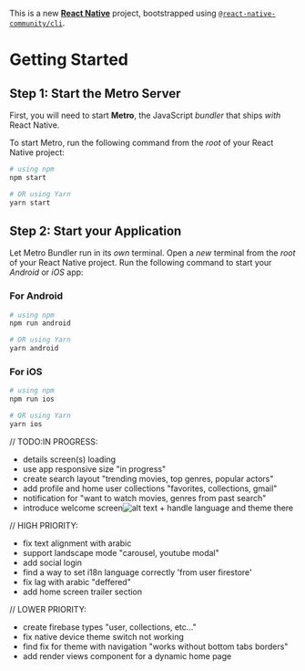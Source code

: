 This is a new [**React Native**](https://reactnative.dev) project, bootstrapped using [`@react-native-community/cli`](https://github.com/react-native-community/cli).

# Getting Started

## Step 1: Start the Metro Server

First, you will need to start **Metro**, the JavaScript _bundler_ that ships _with_ React Native.

To start Metro, run the following command from the _root_ of your React Native project:

```bash
# using npm
npm start

# OR using Yarn
yarn start
```

## Step 2: Start your Application

Let Metro Bundler run in its _own_ terminal. Open a _new_ terminal from the _root_ of your React Native project. Run the following command to start your _Android_ or _iOS_ app:

### For Android

```bash
# using npm
npm run android

# OR using Yarn
yarn android
```

### For iOS

```bash
# using npm
npm run ios

# OR using Yarn
yarn ios
```

// TODO:IN PROGRESS:

- details screen(s) loading
- use app responsive size "in progress"
- create search layout "trending movies, top genres, popular actors"
- add profile and home user collections "favorites, collections, gmail"
- notification for "want to watch movies, genres from past search"
- introduce welcome screen![alt text](image.png) + handle language and theme there

// HIGH PRIORITY:
- fix text alignment with arabic
- support landscape mode "carousel, youtube modal"
- add social login
- find a way to set i18n language correctly 'from user firestore'
- fix lag with arabic "deffered"
- add home screen trailer section

// LOWER PRIORITY:
- create firebase types "user, collections, etc..."
- fix native device theme switch not working
- find fix for theme with navigation "works without bottom tabs borders"
- add render views component for a dynamic home page